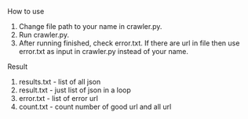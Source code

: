 How to use
1. Change file path to your name in crawler.py.
2. Run crawler.py.
3. After running finished, check error.txt. If there are url in file then use error.txt as input in crawler.py instead of your name.

Result
1. results.txt - list of all json
2. result.txt - just list of json in a loop
3. error.txt - list of error url
4. count.txt - count number of good url and all url

